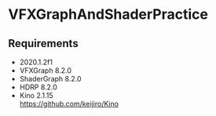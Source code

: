 # VFXGraphAndShaderPractice

## Requirements
- 2020.1.2f1
- VFXGraph 8.2.0
- ShaderGraph 8.2.0
- HDRP 8.2.0
- Kino 2.1.15  
https://github.com/keijiro/Kino
